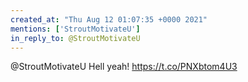 ```yaml
---
created_at: "Thu Aug 12 01:07:35 +0000 2021"
mentions: ['StroutMotivateU']
in_reply_to: @StroutMotivateU
---
```


@StroutMotivateU Hell yeah! https://t.co/PNXbtom4U3